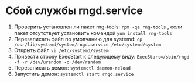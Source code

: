 # Сбой службы rngd.service

1. Проверить установлен ли пакет rng-tools: `rpm -qa rng-tools` , если пакет отсутствует установить командой `yum install rng-tools`&#x20;
2. Перезаписать файл по умолчанию для systemd: `cp /usr/lib/systemd/system/rngd.service /etc/systemd/system`&#x20;
3. Открыть файл `vi /etc/systemd/system`&#x20;
4. Привести строку ExecStart к следующему виду: `ExecStart=/sbin/rngd -f -r /dev/urandom -o /dev/random`&#x20;
5. Перезаписать демон: `systemctl daemon-reload`&#x20;
6. Запустить демон: `systemctl start rngd.service`&#x20;

